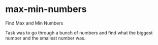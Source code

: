 max-min-numbers
===============

Find Max and Min Numbers

Task was to go through a bunch of numbers and find what the biggest number and the smallest number was.
